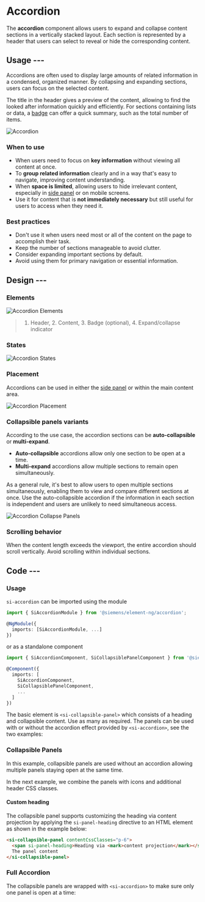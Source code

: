 # Accordion

The **accordion** component allows users to expand and collapse content sections in a vertically stacked layout.
Each section is represented by a header that users can select to reveal or hide the corresponding content.

## Usage ---

Accordions are often used to display large amounts of related information in a
condensed, organized manner. By collapsing and expanding sections, users can
focus on the selected content.

The title in the header gives a preview of the content, allowing to find the looked
after information quickly and efficiently. For sections containing lists or data,
a [badge](../status-notifications/badges.md) can offer a quick summary, such as the
total number of items.

![Accordion](images/accordion.png)

### When to use

- When users need to focus on **key information** without viewing all content at once.
- To **group related information** clearly and in a way that's easy to navigate, improving content understanding.
- When **space is limited**, allowing users to hide irrelevant content, especially in [side panel](side-panel.md) or on mobile screens.
- Use it for content that is **not immediately necessary** but still useful for users to access when they need it.

### Best practices

- Don't use it when users need most or all of the content on the page to accomplish their task.
- Keep the number of sections manageable to avoid clutter.
- Consider expanding important sections by default.
- Avoid using them for primary navigation or essential information.

## Design ---

### Elements

![Accordion Elements](images/accordion-elements.png)

 > 1. Header, 2. Content, 3. Badge (optional), 4. Expand/collapse indicator

### States

![Accordion States](images/accordion-states.png)

### Placement

Accordions can be used in either the [side panel](side-panel.md) or within
the main content area.

![Accordion Placement](images/accordion-placement.png)

### Collapsible panels variants

According to the use case, the accordion sections can be **auto-collapsible** or
**multi-expand**.

- **Auto-collapsible** accordions allow only one section to be open at a time.
- **Multi-expand** accordions allow multiple sections to remain open simultaneously.

As a general rule, it's best to allow users to open multiple sections simultaneously,
enabling them to view and compare different sections at once. Use the auto-collapsible
accordion if the information in each section is independent and users are unlikely to
need simultaneous access.

![Accordion Collapse Panels](images/accordion-collapse-panel.png)

### Scrolling behavior

When the content length exceeds the viewport, the entire accordion should scroll
vertically. Avoid scrolling within individual sections.

## Code ---

### Usage

`si-accordion` can be imported using the module

```ts
import { SiAccordionModule } from '@siemens/element-ng/accordion';

@NgModule({
  imports: [SiAccordionModule, ...]
})
```

or as a standalone component

```ts
import { SiAccordionComponent, SiCollapsiblePanelComponent } from '@siemens/element-ng/accordion';

@Component({
  imports: [
    SiAccordionComponent,
    SiCollapsiblePanelComponent,
    ...
  ]
})
```

The basic element is `<si-collapsible-panel>` which consists of a heading and
collapsible content. Use as many as required. The panels can be used with or
without the accordion effect provided by `<si-accordion>`, see the two examples:

### Collapsible Panels

In this example, collapsible panels are used without an accordion allowing
multiple panels staying open at the same time.

<si-docs-component example="si-accordion/si-collapsible-panel" height="305"></si-docs-component>

In the next example, we combine the panels with icons and additional header CSS classes.

<si-docs-component example="si-accordion/si-collapsible-panel-icons" height="405"></si-docs-component>

#### Custom heading

The collapsible panel supports customizing the heading via content projection by applying the
`si-panel-heading` directive to an HTML element as shown in the example below:

```html
<si-collapsible-panel contentCssClasses="p-6">
  <span si-panel-heading>Heading via <mark>content projection</mark></span>
  The panel content
</si-collapsible-panel>
```

<si-docs-api component="SiCollapsiblePanelComponent"></si-docs-api>

### Full Accordion

The collapsible panels are wrapped with `<si-accordion>` to make sure only
one panel is open at a time:

<si-docs-component example="si-accordion/si-accordion" height="305"></si-docs-component>

<si-docs-api component="SiAccordionComponent"></si-docs-api>

<si-docs-types></si-docs-types>
